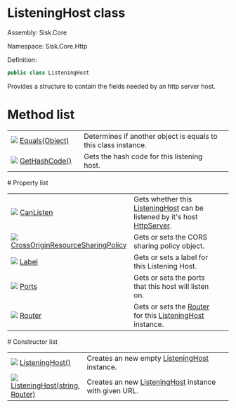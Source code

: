 <!--

Copyrights 2023 Sisk Framework - CypherPotato
Published under MIT license

!!! DO NOT EDIT THIS FILE !!!
This file was generated by a tool in the Sisk package. To edit the information in this documentation,
edit the XML documentation present in the Sisk source code.

-->

# ListeningHost class
Assembly: Sisk.Core

Namespace: Sisk.Core.Http

Definition:

```cs
public class ListeningHost
```

Provides a structure to contain the fields needed by an http server host.

# Method list
<table>
    <tbody>
<tr>
    <td width="33%">
        <img class="icon" src="/assets/img/icons/method.svg">
        <a href="/read?q=/contents/spec/Sisk.Core.Http.ListeningHost.Equals(Object).md">
            Equals(Object)
        </a>
    </td>
    <td>
        Determines if another object is equals to this class instance.
    <td>
</tr>
<tr>
    <td width="33%">
        <img class="icon" src="/assets/img/icons/method.svg">
        <a href="/read?q=/contents/spec/Sisk.Core.Http.ListeningHost.GetHashCode().md">
            GetHashCode()
        </a>
    </td>
    <td>
        Gets the hash code for this listening host.
    <td>
</tr>
    </tbody>
</table>
# Property list
<table>
    <tbody>
<tr>
    <td width="33%">
        <img class="icon" src="/assets/img/icons/property.svg">
        <a href="/read?q=/contents/spec/Sisk.Core.Http.ListeningHost.CanListen.md">
            CanListen
        </a>
    </td>
    <td>
        Gets whether this <a href="/read?q=/contents/spec/Sisk.Core.Http.ListeningHost.md">ListeningHost</a> can be listened by it's host <a href="/read?q=/contents/spec/Sisk.Core.Http.HttpServer.md">HttpServer</a>.
    <td>
</tr>
<tr>
    <td width="33%">
        <img class="icon" src="/assets/img/icons/property.svg">
        <a href="/read?q=/contents/spec/Sisk.Core.Http.ListeningHost.CrossOriginResourceSharingPolicy.md">
            CrossOriginResourceSharingPolicy
        </a>
    </td>
    <td>
        Gets or sets the CORS sharing policy object.
    <td>
</tr>
<tr>
    <td width="33%">
        <img class="icon" src="/assets/img/icons/property.svg">
        <a href="/read?q=/contents/spec/Sisk.Core.Http.ListeningHost.Label.md">
            Label
        </a>
    </td>
    <td>
        Gets or sets a label for this Listening Host.
    <td>
</tr>
<tr>
    <td width="33%">
        <img class="icon" src="/assets/img/icons/property.svg">
        <a href="/read?q=/contents/spec/Sisk.Core.Http.ListeningHost.Ports.md">
            Ports
        </a>
    </td>
    <td>
        Gets or sets the ports that this host will listen on.
    <td>
</tr>
<tr>
    <td width="33%">
        <img class="icon" src="/assets/img/icons/property.svg">
        <a href="/read?q=/contents/spec/Sisk.Core.Http.ListeningHost.Router.md">
            Router
        </a>
    </td>
    <td>
        Gets or sets the <a href="/read?q=/contents/spec/Sisk.Core.Routing.Router.md">Router</a> for this <a href="/read?q=/contents/spec/Sisk.Core.Http.ListeningHost.md">ListeningHost</a> instance.
    <td>
</tr>
    </tbody>
</table>
# Constructor list
<table>
    <tbody>
<tr>
    <td width="33%">
        <img class="icon" src="/assets/img/icons/constructor.svg">
        <a href="/read?q=/contents/spec/Sisk.Core.Http.ListeningHost.ListeningHost().md">
            ListeningHost()
        </a>
    </td>
    <td>
        Creates an new empty <a href="/read?q=/contents/spec/Sisk.Core.Http.ListeningHost.md">ListeningHost</a> instance.
    <td>
</tr>
<tr>
    <td width="33%">
        <img class="icon" src="/assets/img/icons/constructor.svg">
        <a href="/read?q=/contents/spec/Sisk.Core.Http.ListeningHost.ListeningHost(string-Router).md">
            ListeningHost(string, Router)
        </a>
    </td>
    <td>
        Creates an new <a href="/read?q=/contents/spec/Sisk.Core.Http.ListeningHost.md">ListeningHost</a> instance with given URL.
    <td>
</tr>
    </tbody>
</table>
